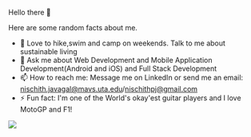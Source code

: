 Hello there 👋


Here are some random facts about me. 

- 🌱 Love to hike,swim and camp on weekends. Talk to me about sustainable living
- 💬 Ask me about Web Development and Mobile Application Development(Android and iOS) and Full Stack Development
- 📫 How to reach me: Message me on LinkedIn or send me an email: nischith.javagal@mavs.uta.edu/nischithpj@gmail.com
- ⚡ Fun fact: I'm one of the World's okay'est guitar players and I love MotoGP and F1!

![](https://komarev.com/ghpvc/?username=nischithp)

